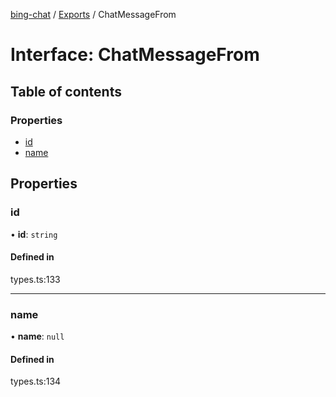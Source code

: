 [bing-chat](../readme.md) / [Exports](../modules.md) / ChatMessageFrom

# Interface: ChatMessageFrom

## Table of contents

### Properties

- [id](ChatMessageFrom.md#id)
- [name](ChatMessageFrom.md#name)

## Properties

### id

• **id**: `string`

#### Defined in

types.ts:133

___

### name

• **name**: ``null``

#### Defined in

types.ts:134
